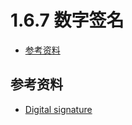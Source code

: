 # 1.6.7 数字签名

- [参考资料](#参考资料)


## 参考资料
- [Digital signature](https://en.wikipedia.org/wiki/Digital_signature)

